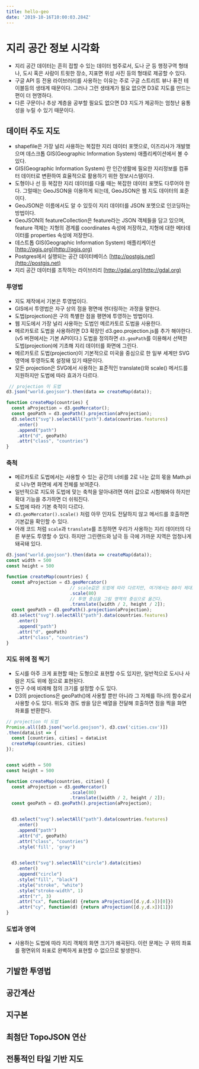 ```yaml
---
title: hello-geo
date: '2019-10-16T10:00:03.284Z'
---
```


# 지리 공간 정보 시각화

- 지리 공간 데이터는 흔히 접할 수 있는 데이터 범주로서, 도나 군 등 행정구역 형태나, 도시 혹은 사람이 트윗한 장소, 지표면 위성 사진 등의 형태로 제공할 수 있다.
- 구글 API 등 전용 라이브러리를 사용하는 이유는 주로 구글 스트리트 뷰나 퓨전 테이블등의 생태계 때문이다. 그러나 그런 생태계가 필요 없으면 D3로 지도를 만드는 편이 더 현명하다.
- 다른 구문이나 추상 계층을 공부할 필요도 없으면 D3 지도가 제공하는 엄청난 융통성을 누릴 수 있기 때문이다.

## 데이터 주도 지도

- shapefile은 가장 널리 사용하는 복잡한 지리 데이터 포맷으로, 이즈리사가 개발했으며 데스크톱 GIS(Geographic Information System) 애플리케이션에서 볼 수 있다.
- GIS(Geographic Information System) 란 인간생활에 필요한 지리정보를 컴퓨터 데이터로 변환하여 효율적으로 활용하기 위한 정보시스템이다.
- 도형이나 선 등 복잡한 지리 데이터를 다룰 때는 복잡한 데이터 포맷도 다루어야 한다. 그럴때는 GeoJSON을 이용하게 되는데, GeoJSON은 웹 지도 데이터의 표준이다.
- GeoJSON은 이름에서도 알 수 있듯이 지리 데이터를 JSON 포멧으로 인코딩하는 방법이다. 
- GeoJSON의 featureCollection은 feature라는 JSON 객체들을 담고 있으며, feature 객체는 지형의 경계를 coordinates 속성에 저장하고, 지형에 대한 메타데이터를 properties 속성에 저장한다. 
- 데스트톱 GIS(Geographic Information System) 애플리케이션 [http://qgis.org](http://qgis.org)
- Postgres에서 실행되는 공간 데이터베이스 [http://postgis.net](http://postgis.net)
- 지리 공간 데이터를 조작하는 라이브러리 [http://gdal.org](http://gdal.org)

### 투영법
 
- 지도 제작에서 기본은 투영법이다. 
- GIS에서 투영법은 자구 상의 점을 평면에 렌더링하는 과정을 말한다. 
- 도법(projection)은 구의 특별한 점을 평면에 투영하는 방법이다.
- 웹 지도에서 가장 널리 사용하는 도법인 메르카토르 도법을 사용한다.
- 메르카토르 도법을 사용하려면 D3 확장인 d3.geo.projection.js를 추가 해야한다. (v5 버젼에서는 기본 API이다.) 도법을 정의하면 `d3.geoPath`를 이용해서 선택한 도법(projection)에 기초해 지리 데이터를 화면에 그린다. 
- 메르카토르 도법(projection)이 기본적으로 미국을 중심으로 한 일부 세계만 SVG 영역에 투영하도록 설정돼 있기 때문이다. 
- 모든 projection은 SVG에서 사용하는 표준적인 translate()와 scale() 메서드를 지원하지만 도법에 따라 효과가 다르다.

```javascript
 // projection 이 도법
d3.json("world.geojson").then(data => createMap(data));

function createMap(countries) {
  const aProjection = d3.geoMercator();
  const geoPath = d3.geoPath().projection(aProjection);
  d3.select("svg").selectAll("path").data(countries.features)
    .enter()
    .append("path")
    .attr("d", geoPath)
    .attr("class", "countries")
}
```

### 축척

- 메르카토르 도법에서는 사용할 수 있는 공간의 너비를 2로 나눈 값의 몫을 Math.pi로 나누면 화면에 세계 전체를 보여준다. 
- 일반적으로 지도와 도법에 맞는 축척을 알아내려면 여러 값으로 시험해봐야 하지만 확대 기능을 추가하면 더 쉬워진다. 
- 도법에 따라 기본 축적이 다르다.
- `d3.geoMercator().scale()` 처럼 아무 인자도 전달하지 않고 메서드를 호출하면 기본값을 확인할 수 있다.
- 아래 코드 처럼 `scale`과 `translate`를 조정하면 우리가 사용하는 지리 데이터의 다른 부분도 투영할 수 있다. 하지만 그린랜드와 남극 등 극에 가까운 지역은 엄청나게 돼곡돼 있다.


```javascript
d3.json("world.geojson").then(data => createMap(data));
const width = 500
const height = 500

function createMap(countries) {
  const aProjection = d3.geoMercator()
                        // scale값은 도법에 따라 다르지만, 여기에서는 80이 제대로 작동한다.
                        .scale(80)  
                        // 투영 중심을 그림 영역의 중심으로 옮긴다.
                        .translate([width / 2, height / 2]);
  const geoPath = d3.geoPath().projection(aProjection);
  d3.select("svg").selectAll("path").data(countries.features)
    .enter()
    .append("path")
    .attr("d", geoPath)
    .attr("class", "countries")
}
```

### 지도 위에 점 찍기

- 도시를 아주 크게 표현할 때는 도형으로 표현할 수도 있지만, 일반적으로 도시나 사람은 지도 위에 점으로 표현된다.
- 인구 수에 비례해 점의 크기를 설정할 수도 있다.
- D3의 projections은 geoPath()에 사용할 뿐만 아니라 그 자체를 하나의 함수로서 사용할 수도 있다. 위도와 경도 쌍을 담은 배열을 전달해 호출하면 점을 찍을 화면 좌표를 반환한다. 

```javascript
// projection 이 도법
Promise.all([d3.json("world.geojson"), d3.csv('cities.csv')])
.then(dataList => {
  const [countries, cities] = dataList
  createMap(countries, cities)
});


const width = 500
const height = 500

function createMap(countries, cities) {
  const aProjection = d3.geoMercator()
                        .scale(80)
                        .translate([width / 2, height / 2]);
  const geoPath = d3.geoPath().projection(aProjection);


  d3.select("svg").selectAll("path").data(countries.features)
    .enter()
    .append("path")
    .attr("d", geoPath)
    .attr("class", "countries")
    .style('fill', 'gray')
    

  d3.select("svg").selectAll("circle").data(cities)
    .enter()
    .append("circle")
    .style("fill", "black")
    .style("stroke", "white")
    .style("stroke-width", 1)
    .attr("r", 3)
    .attr("cx", function(d) {return aProjection([d.y,d.x])[0]})
    .attr("cy", function(d) {return aProjection([d.y,d.x])[1]})
}
```

### 도법과 영역

- 사용하는 도법에 따라 지리 객체의 화면 크기가 왜곡된다. 이런 문제는 구 위의 좌표를 평면위의 좌표로 완벽하게 표현할 수 없으므로 발생한다.


## 기발한 투영법

## 공간계산

## 지구본

## 최첨단 TopoJSON 연산

## 전통적인 타일 기반 지도 